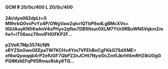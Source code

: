 #### GCM R 20/0c/400 L 20/0c/400
**2Ai/dyo062dpLt+G**<br/>**M9hrbQ0vcPvYz4P/OWgVaw2qlcrlQTbP6odLgBMcXVs=**<br/>**IIQUAuyKN56wlmV4xPHyx2qfbo7DB9Itsur0XLM7YUr0RBuWNSVqkmZmfw1+iT56asz70nvIFHOFKP2F...**<br/><br/>
**p2VeK7Mp3574i/NN**<br/>**xRYZSnGweGEEpaTW7KCHv4Ym7VFEhBnCgFKkG7SdXME=**<br/>**ef6wQywqqbXrP2efUGF7QbPZ2nJCHt7Nyxi0cZmfIJbrhf4mRHZIkUOgGPQIMzbEFqP65RmacRsky6TQ...**